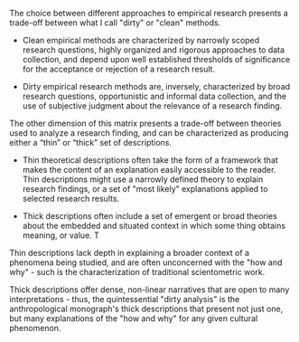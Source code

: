 The choice between different approaches to empirical research presents a trade-off between what I call "dirty" or "clean" methods.

+ Clean empirical methods are characterized by narrowly scoped research questions, highly organized and rigorous approaches to data collection, and depend upon well established thresholds of significance for the acceptance or rejection of a research result.

+ Dirty empirical research methods are, inversely, characterized by broad research questions, opportunistic and informal data collection, and the use of subjective judgment about the relevance of a research finding.

The other dimension of this matrix presents a trade-off between theories used to analyze a research finding, and can be characterized as producing either a “thin” or “thick” set of descriptions. 

+ Thin theoretical descriptions often take the form of a framework that makes the content of an explanation easily accessible to the reader. Thin descriptions might use a narrowly defined theory to explain research findings, or a set of "most likely" explanations applied to selected research results.

+ Thick descriptions often include a set of emergent or broad theories about the embedded and situated context in which some thing obtains meaning, or value. T

Thin descriptions lack depth in explaining a broader context of a phenomena being studied, and are often unconcerned with the "how and why" - such is the characterization of traditional scientometric work. 

Thick descriptions offer dense, non-linear narratives that are open to many interpretations - thus, the quintessential "dirty analysis" is the anthropological monograph's thick descriptions that present not just one, but many explanations of the  "how and why" for any given cultural phenomenon.

